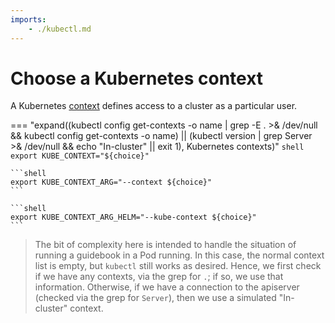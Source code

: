 ```yaml
---
imports:
    - ./kubectl.md
---
```


# Choose a Kubernetes context

A Kubernetes
[context](https://kubernetes.io/docs/tasks/access-application-cluster/configure-access-multiple-clusters/)
defines access to a cluster as a particular user.

=== "expand((kubectl config get-contexts -o name | grep -E . >& /dev/null && kubectl config get-contexts -o name) || (kubectl version | grep Server >& /dev/null && echo "In-cluster" || exit 1), Kubernetes contexts)"
    ```shell
    export KUBE_CONTEXT="${choice}"
    ```

    ```shell
    export KUBE_CONTEXT_ARG="--context ${choice}"
    ```

    ```shell
    export KUBE_CONTEXT_ARG_HELM="--kube-context ${choice}"
    ```

> The bit of complexity here is intended to handle the situation of
> running a guidebook in a Pod running. In this case, the normal context
> list is empty, but `kubectl` still works as desired. Hence, we first
> check if we have any contexts, via the grep for `.`; if so, we use
> that information. Otherwise, if we have a connection to the apiserver
> (checked via the grep for `Server`), then we use a simulated
> "In-cluster" context.
